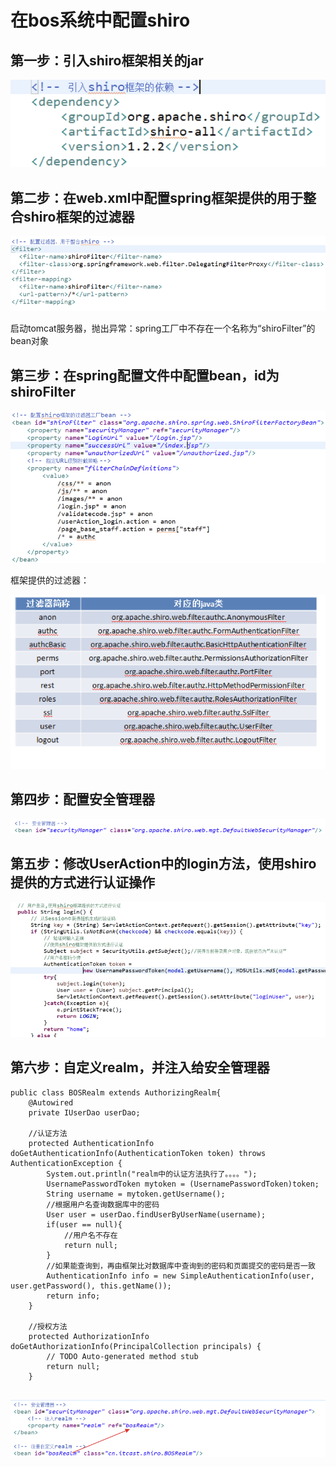 # 在bos系统中配置shiro

## 第一步：引入shiro框架相关的jar

![](../../../.gitbook/assets/image%20%28150%29.png)

## 第二步：在web.xml中配置spring框架提供的用于整合shiro框架的过滤器

![](../../../.gitbook/assets/image%20%28158%29.png)

启动tomcat服务器，抛出异常：spring工厂中不存在一个名称为“shiroFilter”的bean对象

## 第三步：在spring配置文件中配置bean，id为shiroFilter

![](../../../.gitbook/assets/image%20%28125%29.png)

框架提供的过滤器：

![](../../../.gitbook/assets/image%20%2867%29.png)

## 第四步：配置安全管理器

![](../../../.gitbook/assets/image%20%2854%29.png)

## 第五步：修改UserAction中的login方法，使用shiro提供的方式进行认证操作

![](../../../.gitbook/assets/image%20%2849%29.png)

## 第六步：自定义realm，并注入给安全管理器

```text
public class BOSRealm extends AuthorizingRealm{
	@Autowired
	private IUserDao userDao;
	
	//认证方法
	protected AuthenticationInfo doGetAuthenticationInfo(AuthenticationToken token) throws AuthenticationException {
		System.out.println("realm中的认证方法执行了。。。。");
		UsernamePasswordToken mytoken = (UsernamePasswordToken)token;
		String username = mytoken.getUsername();
		//根据用户名查询数据库中的密码
		User user = userDao.findUserByUserName(username);
		if(user == null){
			//用户名不存在
			return null;
		}
		//如果能查询到，再由框架比对数据库中查询到的密码和页面提交的密码是否一致
		AuthenticationInfo info = new SimpleAuthenticationInfo(user, user.getPassword(), this.getName());
		return info;
	}

	//授权方法
	protected AuthorizationInfo doGetAuthorizationInfo(PrincipalCollection principals) {
		// TODO Auto-generated method stub
		return null;
	}


```

![](../../../.gitbook/assets/image%20%2862%29.png)

